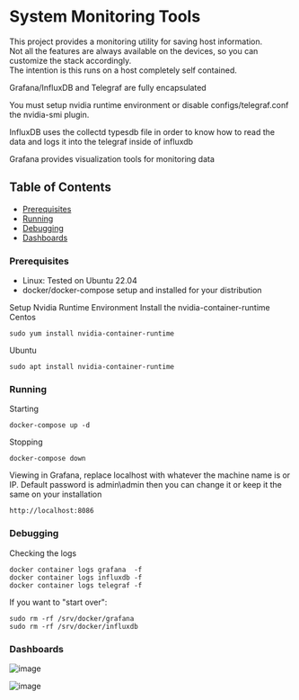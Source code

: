 # System Monitoring Tools

This project provides a monitoring utility for saving host information.  
Not all the features are always available on the devices, so you can customize the stack accordingly.  
The intention is this runs on a host completely self contained. 

Grafana/InfluxDB and Telegraf are fully encapsulated

You must setup nvidia runtime environment or disable configs/telegraf.conf the
nvidia-smi plugin.

InfluxDB uses the collectd typesdb file in order to know
how to read the data and logs it into the telegraf inside
of influxdb

Grafana provides visualization tools for monitoring data

## Table of Contents

   * [Prerequisites](#prerequisites)
   * [Running](#running)
   * [Debugging](#debugging)
   * [Dashboards](#dashboards)

### Prerequisites
* Linux: Tested on Ubuntu 22.04
* docker/docker-compose setup and installed for your distribution

Setup Nvidia Runtime Environment
Install the nvidia-container-runtime
Centos
```
sudo yum install nvidia-container-runtime
```
Ubuntu
```
sudo apt install nvidia-container-runtime
```

### Running

Starting
```
docker-compose up -d
```

Stopping
```
docker-compose down
```

Viewing in Grafana, replace localhost with whatever the machine
name is or IP. Default password is admin\admin then you can change
it or keep it the same on your installation
```
http://localhost:8086
```

### Debugging

Checking the logs

```
docker container logs grafana  -f
docker container logs influxdb -f
docker container logs telegraf -f
```
If you want to "start over":
```
sudo rm -rf /srv/docker/grafana
sudo rm -rf /srv/docker/influxdb
```
### Dashboards
![image](https://user-images.githubusercontent.com/9982203/224446250-f2bea84d-0738-4662-a2d5-5f7daf646c3c.png)

![image](https://user-images.githubusercontent.com/9982203/224446823-bddcf233-51f7-4745-85b5-0d20d63881be.png)

